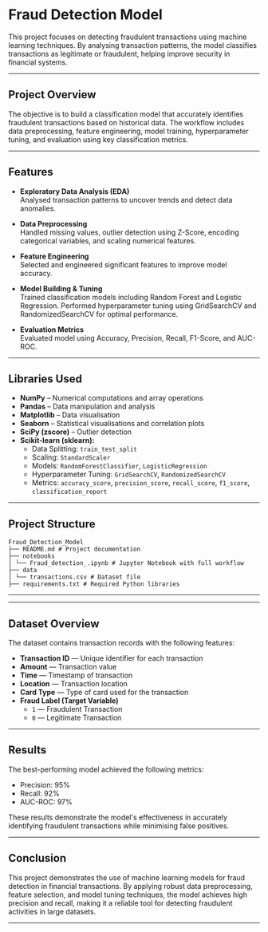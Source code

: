 # Fraud Detection Model

This project focuses on detecting fraudulent transactions using machine learning techniques. By analysing transaction patterns, the model classifies transactions as legitimate or fraudulent, helping improve security in financial systems.

---

## Project Overview

The objective is to build a classification model that accurately identifies fraudulent transactions based on historical data. The workflow includes data preprocessing, feature engineering, model training, hyperparameter tuning, and evaluation using key classification metrics.

---

## Features

- **Exploratory Data Analysis (EDA)**  
  Analysed transaction patterns to uncover trends and detect data anomalies.

- **Data Preprocessing**  
  Handled missing values, outlier detection using Z-Score, encoding categorical variables, and scaling numerical features.

- **Feature Engineering**  
  Selected and engineered significant features to improve model accuracy.

- **Model Building & Tuning**  
  Trained classification models including Random Forest and Logistic Regression. Performed hyperparameter tuning using GridSearchCV and RandomizedSearchCV for optimal performance.

- **Evaluation Metrics**  
  Evaluated model using Accuracy, Precision, Recall, F1-Score, and AUC-ROC.

---

## Libraries Used

- **NumPy** – Numerical computations and array operations
- **Pandas** – Data manipulation and analysis
- **Matplotlib** – Data visualisation
- **Seaborn** – Statistical visualisations and correlation plots
- **SciPy (zscore)** – Outlier detection
- **Scikit-learn (sklearn):**
  - Data Splitting: `train_test_split`
  - Scaling: `StandardScaler`
  - Models: `RandomForestClassifier`, `LogisticRegression`
  - Hyperparameter Tuning: `GridSearchCV`, `RandomizedSearchCV`
  - Metrics: `accuracy_score`, `precision_score`, `recall_score`, `f1_score`, `classification_report`

---
## Project Structure
```
Fraud_Detection_Model
├── README.md # Project documentation
├── notebooks
│ └── Fraud_detection_.ipynb # Jupyter Notebook with full workflow
├── data
│ └── transactions.csv # Dataset file
├── requirements.txt # Required Python libraries

```
---


---

## Dataset Overview

The dataset contains transaction records with the following features:
- **Transaction ID** — Unique identifier for each transaction
- **Amount** — Transaction value
- **Time** — Timestamp of transaction
- **Location** — Transaction location
- **Card Type** — Type of card used for the transaction
- **Fraud Label (Target Variable)**  
  - `1` — Fraudulent Transaction  
  - `0` — Legitimate Transaction

---

## Results

The best-performing model achieved the following metrics:
- Precision: 95%  
- Recall: 92%  
- AUC-ROC: 97%

These results demonstrate the model's effectiveness in accurately identifying fraudulent transactions while minimising false positives.

---

## Conclusion

This project demonstrates the use of machine learning models for fraud detection in financial transactions. By applying robust data preprocessing, feature selection, and model tuning techniques, the model achieves high precision and recall, making it a reliable tool for detecting fraudulent activities in large datasets.

---
